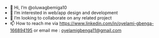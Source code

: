- 👋 Hi, I’m @oluwagbemiga10
- 👀 I’m interested in web/app design and development
- 💞️ I’m looking to collaborate on any related project
- 📫 How to reach me via https://www.linkedin.com/in/oyelami-gbenga-166894195 or email me : oyelamigbenga11@gmail.com

<!---
oluwagbemiga10/oluwagbemiga10 is a ✨ special ✨ repository because its `README.md` (this file) appears on your GitHub profile.
You can click the Preview link to take a look at your changes.
--->
